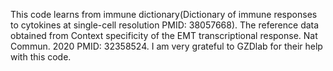 This code learns from immune dictionary(Dictionary of immune responses to cytokines at single-cell resolution PMID: 38057668).
The reference data obtained from Context specificity of the EMT transcriptional response. Nat Commun. 2020 PMID: 32358524.
I am very grateful to GZDlab for their help with this code.
